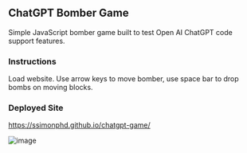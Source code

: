 ## ChatGPT Bomber Game

Simple JavaScript bomber game built to test Open AI ChatGPT code support features.</br>

### Instructions
Load website. Use arrow keys to move bomber, use space bar to drop bombs on moving blocks.

### Deployed Site
https://ssimonphd.github.io/chatgpt-game/

![image](https://user-images.githubusercontent.com/60651145/211995820-69134ab5-3ae5-4fd0-9309-5b30d2912c23.png)